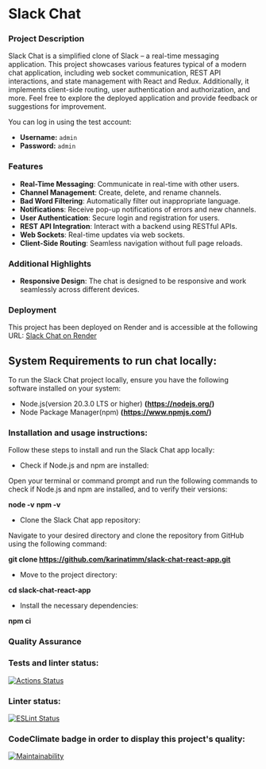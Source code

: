 # Slack Chat

### Project Description

Slack Chat is a simplified clone of Slack – a real-time messaging application. This project showcases various features typical of a modern chat application, including web socket communication, REST API interactions, and state management with React and Redux. Additionally, it implements client-side routing, user authentication and authorization, and more. Feel free to explore the deployed application and provide feedback or suggestions for improvement.

You can log in using the test account:

- **Username:** `admin`
- **Password:** `admin`

### Features

- **Real-Time Messaging**: Communicate in real-time with other users.
- **Channel Management**: Create, delete, and rename channels.
- **Bad Word Filtering**: Automatically filter out inappropriate language.
- **Notifications**: Receive pop-up notifications of errors and new channels.
- **User Authentication**: Secure login and registration for users.
- **REST API Integration**: Interact with a backend using RESTful APIs.
- **Web Sockets**: Real-time updates via web sockets.
- **Client-Side Routing**: Seamless navigation without full page reloads.

### Additional Highlights

- **Responsive Design**: The chat is designed to be responsive and work seamlessly across different devices.

### Deployment

This project has been deployed on Render and is accessible at the following URL:
[Slack Chat on Render](https://slack-chat-ulm3.onrender.com/)

## System Requirements to run chat locally:

To run the Slack Chat project locally, ensure you have the following software installed on your system:

- Node.js(version 20.3.0 LTS or higher) **(https://nodejs.org/)**
- Node Package Manager(npm) **(https://www.npmjs.com/)**

### Installation and usage instructions:

Follow these steps to install and run the Slack Chat app locally:

- Check if Node.js and npm are installed:

Open your terminal or command prompt and run the following commands to check if Node.js and npm are installed, and to verify their versions:

**node -v**
**npm -v**

- Clone the Slack Chat app repository:

Navigate to your desired directory and clone the repository from GitHub using the following command:

**git clone https://github.com/karinatimm/slack-chat-react-app.git**

- Move to the project directory:

**cd slack-chat-react-app**

- Install the necessary dependencies:

**npm ci**

### Quality Assurance

### Tests and linter status:

[![Actions Status](https://github.com/karinatimm/frontend-project-12/actions/workflows/hexlet-check.yml/badge.svg)](https://github.com/karinatimm/slack-chat-react-app/actions)

### Linter status:

[![ESLint Status](https://img.shields.io/badge/ESLint-Passing-brightgreen.svg)](https://github.com/karinatimm/slack-chat-react-app.git)

### CodeClimate badge in order to display this project's quality:

[![Maintainability](https://api.codeclimate.com/v1/badges/5915a574eb221b9b6937/maintainability)](https://codeclimate.com/github/karinatimm/slack-chat-react-app/maintainability)
